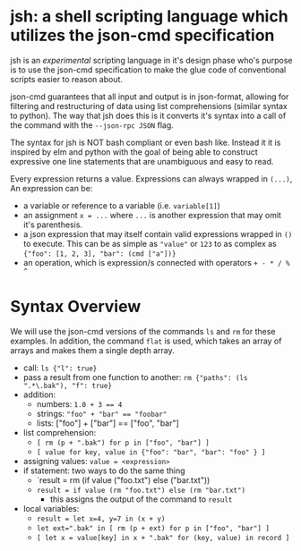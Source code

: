 # jsh: a shell scripting language which utilizes the json-cmd specification

jsh is an *experimental* scripting language in it's design phase who's purpose
is to use the json-cmd specification to make the glue code of conventional
scripts easier to reason about.

json-cmd guarantees that all input and output is in json-format, allowing for
filtering and restructuring of data using list comprehensions (similar syntax to
python). The way that jsh does this is it converts it's syntax into a call of
the command with the `--json-rpc JSON` flag.

The syntax for jsh is NOT bash compliant or even bash like. Instead it it is
inspired by elm and python with the goal of being able to construct expressive
one line statements that are unambiguous and easy to read.

Every expression returns a value. Expressions can always wrapped in `(...)`,
An expression can be:
- a variable or reference to a variable (i.e. `variable[1]`)
- an assignment `x = ...` where `...` is another expression that may omit it's
  parenthesis.
- a json expression that may itself contain valid expressions wrapped in
  `()` to execute. This can be as simple as `"value"` or `123` to as complex as
  `{"foo": [1, 2, 3], "bar": (cmd ["a"])}`
- an operation, which is expression/s connected with operators
    `+ - * / % ^`

# Syntax Overview
We will use the json-cmd versions of the commands `ls` and `rm` for these
examples. In addition, the command `flat` is used, which takes an array
of arrays and makes them a single depth array.

- call: `ls {"l": true}`
- pass a result from one function to another:
    `rm {"paths": (ls ".*\.bak"), "f": true}`
- addition:
    - numbers: `1.0 + 3 == 4`
    - strings: `"foo" + "bar" == "foobar"`
    - lists: ["foo"] + ["bar"] == ["foo", "bar"]
- list comprehension:
    - `[ rm (p + ".bak") for p in ["foo", "bar"] ]`
    - `[ value for key, value in {"foo": "bar", "bar": "foo" } ]`
- assigning values: `value = <expression>`
- if statement: two ways to do the same thing
    - `result = rm (if value ("foo.txt") else ("bar.txt"))
    - `result = if value (rm "foo.txt") else (rm "bar.txt")`
        - this assigns the output of the command to `result`
- local variables:
    - `result = let x=4, y=7 in (x + y)`
    - `let ext=".bak" in [ rm (p + ext) for p in ["foo", "bar"] ]`
    - `[ let x = value[key] in x + ".bak" for (key, value) in record ]`
